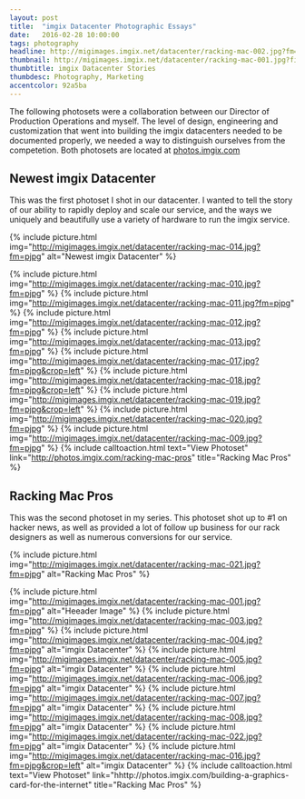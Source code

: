```yaml
---
layout: post
title:  "imgix Datacenter Photographic Essays"
date:   2016-02-28 10:00:00
tags: photography
headline: http://migimages.imgix.net/datacenter/racking-mac-002.jpg?fm=pjpg&h=400&fit=crop&crop=entropy&auto=format
thumbnail: http://migimages.imgix.net/datacenter/racking-mac-001.jpg?fit=crop&fm=pjpg&q=80&bg=fff&auto=format&chromasub=444
thumbtitle: imgix Datacenter Stories
thumbdesc: Photography, Marketing
accentcolor: 92a5ba
---
```


<section>
<p>The following photosets were a collaboration between our Director of Production Operations and myself. The level of design, engineering and customization that went into building the imgix datacenters needed to be documented properly, we needed a way to distinguish ourselves from the competetion. Both photosets are located at <a href="http://photos.imgix.com/" target="_blank">photos.imgix.com</a></p>

<h2>Newest imgix Datacenter</h2>
<p>This was the first photoset I shot in our datacenter. I wanted to tell the story of our ability to rapidly deploy and scale our service, and the ways we uniquely and beautifully use a variety of hardware to run the imgix service.</p>
</section>

{% include picture.html img="http://migimages.imgix.net/datacenter/racking-mac-014.jpg?fm=pjpg" alt="Newest imgix Datacenter" %}


{% include picture.html img="http://migimages.imgix.net/datacenter/racking-mac-010.jpg?fm=pjpg"  %}
{% include picture.html img="http://migimages.imgix.net/datacenter/racking-mac-011.jpg?fm=pjpg"  %}
{% include picture.html img="http://migimages.imgix.net/datacenter/racking-mac-012.jpg?fm=pjpg"  %}
{% include picture.html img="http://migimages.imgix.net/datacenter/racking-mac-013.jpg?fm=pjpg"  %}
{% include picture.html img="http://migimages.imgix.net/datacenter/racking-mac-017.jpg?fm=pjpg&crop=left"  %}
{% include picture.html img="http://migimages.imgix.net/datacenter/racking-mac-018.jpg?fm=pjpg&crop=left"  %}
{% include picture.html img="http://migimages.imgix.net/datacenter/racking-mac-019.jpg?fm=pjpg&crop=left"  %}
{% include picture.html img="http://migimages.imgix.net/datacenter/racking-mac-020.jpg?fm=pjpg"  %}
{% include picture.html img="http://migimages.imgix.net/datacenter/racking-mac-009.jpg?fm=pjpg"  %}
{% include calltoaction.html text="View Photoset" link="http://photos.imgix.com/racking-mac-pros" title="Racking Mac Pros" %}



<section>
<h2>Racking Mac Pros</h2>
<p>This was the second photoset in my series. This photoset shot up to #1 on hacker news, as well as provided a lot of follow up business for our rack designers as well as numerous conversions for our service.</p>
</section>

{% include picture.html img="http://migimages.imgix.net/datacenter/racking-mac-021.jpg?fm=pjpg" alt="Racking Mac Pros" %}


{% include picture.html img="http://migimages.imgix.net/datacenter/racking-mac-001.jpg?fm=pjpg" alt="Heeader Image" %}
{% include picture.html img="http://migimages.imgix.net/datacenter/racking-mac-003.jpg?fm=pjpg" %}
{% include picture.html img="http://migimages.imgix.net/datacenter/racking-mac-004.jpg?fm=pjpg" alt="imgix Datacenter" %}
{% include picture.html img="http://migimages.imgix.net/datacenter/racking-mac-005.jpg?fm=pjpg" alt="imgix Datacenter" %}
{% include picture.html img="http://migimages.imgix.net/datacenter/racking-mac-006.jpg?fm=pjpg" alt="imgix Datacenter" %}
{% include picture.html img="http://migimages.imgix.net/datacenter/racking-mac-007.jpg?fm=pjpg" alt="imgix Datacenter" %}
{% include picture.html img="http://migimages.imgix.net/datacenter/racking-mac-008.jpg?fm=pjpg" alt="imgix Datacenter" %}
{% include picture.html img="http://migimages.imgix.net/datacenter/racking-mac-022.jpg?fm=pjpg" alt="imgix Datacenter" %}
{% include picture.html img="http://migimages.imgix.net/datacenter/racking-mac-016.jpg?fm=pjpg&crop=left" alt="imgix Datacenter" %}
{% include calltoaction.html text="View Photoset" link="hhttp://photos.imgix.com/building-a-graphics-card-for-the-internet" title="Racking Mac Pros" %}





